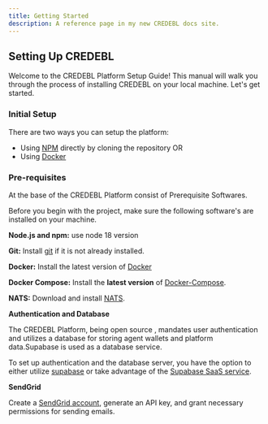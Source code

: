 ```yaml
---
title: Getting Started 
description: A reference page in my new CREDEBL docs site.
---
```


## Setting Up CREDEBL

Welcome to the CREDEBL Platform Setup Guide! This manual will walk you through the process of installing CREDEBL on your local machine. Let's get started.

### Initial Setup

There are two ways you can setup the platform: 
- Using [NPM](/en/guides/local-setup-using-npm/) directly by cloning the repository   OR
- Using [Docker](/en/guides/local-setup-using-docker/)

### Pre-requisites

At the base of the CREDEBL Platform consist of Prerequisite Softwares. 

Before you begin with the project, make sure the following software's are installed on your machine.


**Node.js and npm:**  use node 18 version

**Git:** Install [git](https://git-scm.com/) if it is not already installed.

**Docker:** Install the latest version of [Docker](https://docs.docker.com/engine/install) 

**Docker Compose:**  Install the **latest version** of [Docker-Compose](https://docs.docker.com/compose/install).

**NATS:** Download and install [NATS](/en/guides/nats/).

**Authentication and Database** 

The CREDEBL Platform, being open source , mandates user authentication and utilizes a database for storing agent wallets and platform data.Supabase is used as a database service.

To set up authentication and the database server, you have the option to either utilize [supabase](https://supabase.com/docs/guides/cli/local-development) or take advantage of the [Supabase SaaS service](https://supabase.com/).

**SendGrid** 

Create a [SendGrid account](https://sendgrid.com/), generate an API key, and grant necessary permissions for sending emails.

